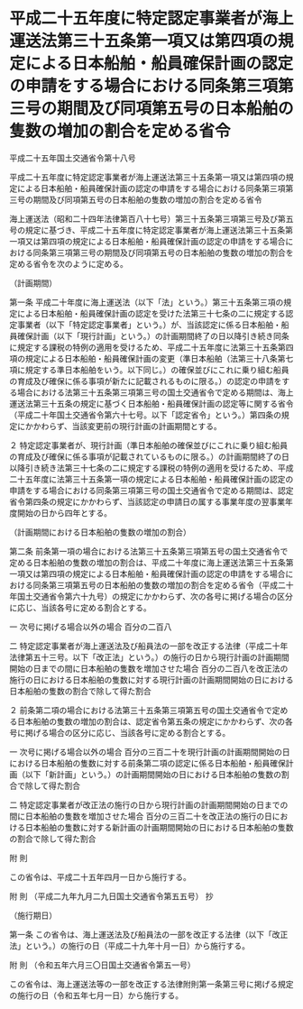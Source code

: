 # 平成二十五年度に特定認定事業者が海上運送法第三十五条第一項又は第四項の規定による日本船舶・船員確保計画の認定の申請をする場合における同条第三項第三号の期間及び同項第五号の日本船舶の隻数の増加の割合を定める省令

平成二十五年国土交通省令第十八号

平成二十五年度に特定認定事業者が海上運送法第三十五条第一項又は第四項の規定による日本船舶・船員確保計画の認定の申請をする場合における同条第三項第三号の期間及び同項第五号の日本船舶の隻数の増加の割合を定める省令

海上運送法（昭和二十四年法律第百八十七号）第三十五条第三項第三号及び第五号の規定に基づき、平成二十五年度に特定認定事業者が海上運送法第三十五条第一項又は第四項の規定による日本船舶・船員確保計画の認定の申請をする場合における同条第三項第三号の期間及び同項第五号の日本船舶の隻数の増加の割合を定める省令を次のように定める。

（計画期間）

第一条 平成二十年度に海上運送法（以下「法」という。）第三十五条第三項の規定による日本船舶・船員確保計画の認定を受けた法第三十七条の二に規定する認定事業者（以下「特定認定事業者」という。）が、当該認定に係る日本船舶・船員確保計画（以下「現行計画」という。）の計画期間終了の日以降引き続き同条に規定する課税の特例の適用を受けるため、平成二十五年度に法第三十五条第四項の規定による日本船舶・船員確保計画の変更（準日本船舶（法第三十八条第七項に規定する準日本船舶をいう。以下同じ。）の確保並びにこれに乗り組む船員の育成及び確保に係る事項が新たに記載されるものに限る。）の認定の申請をする場合における法第三十五条第三項第三号の国土交通省令で定める期間は、海上運送法第三十五条の規定に基づく日本船舶・船員確保計画の認定等に関する省令（平成二十年国土交通省令第六十七号。以下「認定省令」という。）第四条の規定にかかわらず、当該変更前の現行計画の計画期間とする。

２ 特定認定事業者が、現行計画（準日本船舶の確保並びにこれに乗り組む船員の育成及び確保に係る事項が記載されているものに限る。）の計画期間終了の日以降引き続き法第三十七条の二に規定する課税の特例の適用を受けるため、平成二十五年度に法第三十五条第一項の規定による日本船舶・船員確保計画の認定の申請をする場合における同条第三項第三号の国土交通省令で定める期間は、認定省令第四条の規定にかかわらず、当該認定の申請日の属する事業年度の翌事業年度開始の日から四年とする。

（計画期間における日本船舶の隻数の増加の割合）

第二条 前条第一項の場合における法第三十五条第三項第五号の国土交通省令で定める日本船舶の隻数の増加の割合は、平成二十年度に海上運送法第三十五条第一項又は第四項の規定による日本船舶・船員確保計画の認定の申請をする場合における同条第三項第五号の日本船舶の隻数の増加の割合を定める省令（平成二十年国土交通省令第六十九号）の規定にかかわらず、次の各号に掲げる場合の区分に応じ、当該各号に定める割合とする。

一 次号に掲げる場合以外の場合 百分の二百八

二 特定認定事業者が海上運送法及び船員法の一部を改正する法律（平成二十年法律第五十三号。以下「改正法」という。）の施行の日から現行計画の計画期間開始の日までの間に日本船舶の隻数を増加させた場合 百分の二百八を改正法の施行の日における日本船舶の隻数に対する現行計画の計画期間開始の日における日本船舶の隻数の割合で除して得た割合

２ 前条第二項の場合における法第三十五条第三項第五号の国土交通省令で定める日本船舶の隻数の増加の割合は、認定省令第五条の規定にかかわらず、次の各号に掲げる場合の区分に応じ、当該各号に定める割合とする。

一 次号に掲げる場合以外の場合 百分の三百二十を現行計画の計画期間開始の日における日本船舶の隻数に対する前条第二項の認定に係る日本船舶・船員確保計画（以下「新計画」という。）の計画期間開始の日における日本船舶の隻数の割合で除して得た割合

二 特定認定事業者が改正法の施行の日から現行計画の計画期間開始の日までの間に日本船舶の隻数を増加させた場合 百分の三百二十を改正法の施行の日における日本船舶の隻数に対する新計画の計画期間開始の日における日本船舶の隻数の割合で除して得た割合

附 則

この省令は、平成二十五年四月一日から施行する。

附 則 （平成二九年九月二九日国土交通省令第五五号） 抄

（施行期日）

第一条 この省令は、海上運送法及び船員法の一部を改正する法律（以下「改正法」という。）の施行の日（平成二十九年十月一日）から施行する。

附 則 （令和五年六月三〇日国土交通省令第五一号）

この省令は、海上運送法等の一部を改正する法律附則第一条第三号に掲げる規定の施行の日（令和五年七月一日）から施行する。
